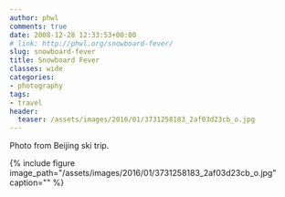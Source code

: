 ```yaml
---
author: phwl
comments: true
date: 2008-12-28 12:33:53+00:00
# link: http://phwl.org/snowboard-fever/
slug: snowboard-fever
title: Snowboard Fever
classes: wide
categories:
- photography
tags:
- travel
header:
  teaser: /assets/images/2016/01/3731258183_2af03d23cb_o.jpg
---
```


Photo from Beijing ski trip.

{% include figure image_path="/assets/images/2016/01/3731258183_2af03d23cb_o.jpg" caption="" %}
